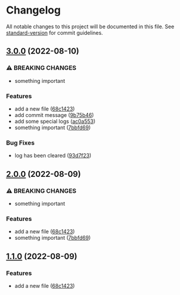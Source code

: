 # Changelog

All notable changes to this project will be documented in this file. See [standard-version](https://github.com/conventional-changelog/standard-version) for commit guidelines.

## [3.0.0](https://github.com/parsaJaafari/auto-changelog/compare/v3.2.2...v3.0.0) (2022-08-10)


### ⚠ BREAKING CHANGES

* something important

### Features

* add a new file ([68c1423](https://github.com/parsaJaafari/auto-changelog/commit/68c142395bd9b6d0bdaa4e1a050b97c83b103c94))
* add commit message ([9b75b46](https://github.com/parsaJaafari/auto-changelog/commit/9b75b469ed64f99977e67b7c99ac0651b5723b20))
* add some special logs ([ac0a553](https://github.com/parsaJaafari/auto-changelog/commit/ac0a5538acfbe6900ed8d34b789387827dfb266f))
* something important ([7bbfd69](https://github.com/parsaJaafari/auto-changelog/commit/7bbfd699e6d2f84fc59ba59b45c0b2b24077cbca))


### Bug Fixes

* log has been cleared ([93d7f23](https://github.com/parsaJaafari/auto-changelog/commit/93d7f23e458d9877500ce61c4136d1bb73faddcf))

## [2.0.0](https://github.com/parsaJaafari/auto-changelog/compare/v3.2.2...v2.0.0) (2022-08-09)


### ⚠ BREAKING CHANGES

* something important

### Features

* add a new file ([68c1423](https://github.com/parsaJaafari/auto-changelog/commit/68c142395bd9b6d0bdaa4e1a050b97c83b103c94))
* something important ([7bbfd69](https://github.com/parsaJaafari/auto-changelog/commit/7bbfd699e6d2f84fc59ba59b45c0b2b24077cbca))

## [1.1.0](https://github.com/parsaJaafari/auto-changelog/compare/v3.2.2...v1.1.0) (2022-08-09)


### Features

* add a new file ([68c1423](https://github.com/parsaJaafari/auto-changelog/commit/68c142395bd9b6d0bdaa4e1a050b97c83b103c94))
